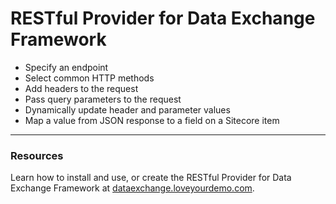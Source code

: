 RESTful Provider for Data Exchange Framework
=====

   * Specify an endpoint
   * Select common HTTP methods 
   * Add headers to the request
   * Pass query parameters to the request
   * Dynamically update header and parameter values
   * Map a value from JSON response to a field on a Sitecore item

---

### Resources

Learn how to install and use, or create the RESTful Provider for Data Exchange Framework
at [dataexchange.loveyourdemo.com](http://dataexchange.loveyourdemo.com).
